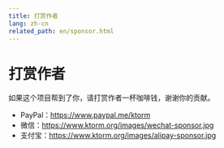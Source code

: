 ```yaml
---
title: 打赏作者
lang: zh-cn
related_path: en/sponsor.html
---
```


# 打赏作者

如果这个项目帮到了你，请打赏作者一杯咖啡钱，谢谢你的贡献。

- PayPal：https://www.paypal.me/ktorm
- 微信：https://www.ktorm.org/images/wechat-sponsor.jpg
- 支付宝：https://www.ktorm.org/images/alipay-sponsor.jpg